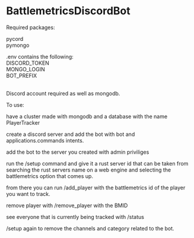 # BattlemetricsDiscordBot

Required packages:

pycord <br>
pymongo


.env contains the following:<br>
DISCORD_TOKEN<br>
MONGO_LOGIN<br>
BOT_PREFIX<br>
<br>


Discord account required as well as mongodb.<br>

To use:<br>

have a cluster made with mongodb and a database with the name PlayerTracker<br>

create a discord server and add the bot with bot and applications.commands intents. <br>

add the bot to the server you created with admin priviliges<br>

run the /setup command and give it a rust server id that can be taken from searching the rust servers name on a web engine and selecting the battlemetrics option that comes up. <br>

from there you can run /add_player with the battlemetrics id of the player you want to track.<br>

remove player with /remove_player with the BMID<br>

see everyone that is currently being tracked with /status<br>

/setup again to remove the channels and category related to the bot.

